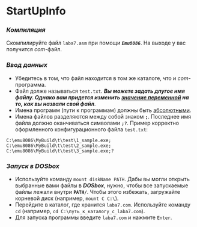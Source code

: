 # StartUpInfo
### _Компиляция_
Скомпилируйте файл `laba7.asm` при помощи ***`Emu8086`***. На выходе у вас получится _com_-файл. 
### _Ввод данных_
* Убедитесь в том, что файл находится в том же каталоге, что и _com_-программа.
* Файл долже называться `test.txt`. ***Вы можете задать дпугое имя файлу. Однако вам придется изменить [значение переменной](https://github.com/pinkyfox/asm/blob/4d00123afdeb8a05d2b09b8b5714580bcb509303/laba-7/laba7.asm#L185) на то, как вы назвали свой файл***.
* Имена программ (пути к программам) должны быть [абсолютными](https://docs.microsoft.com/ru-ru/dotnet/standard/io/file-path-formats).
* Имена файлов разделяются между собой знаком **`;`**. Последнее имя файла должно оканчиваться символами **`;?`**. Пример корректно оформленного конфигурационного файла `test.txt`:
```
C:\emu8086\MyBuild\t\test\1_sample.exe;
C:\emu8086\MyBuild\t\test\2_sample.exe;
C:\emu8086\MyBuild\t\test\3_sample.exe;?
```
### _Запуск в DOSbox_
* Используйте команду `mount diskName PATH`. Дабы вы могли открыть выбранные вами файлы в ***DOSbox***, нужно, чтобы все запускаемые файлы лежали внутри **`PATH/`**. Чтобы этого избежать, загружайте корневой диск (например, `mount C C:\`).
* Перейдите в каталог, где хранится `laba7.com`. Используйте команду `cd` (например, `cd C:\путь_к_каталогу_с_laba7.com`).
* Для запуска программы введите `laba7.com` и нажмите `Enter`. 
